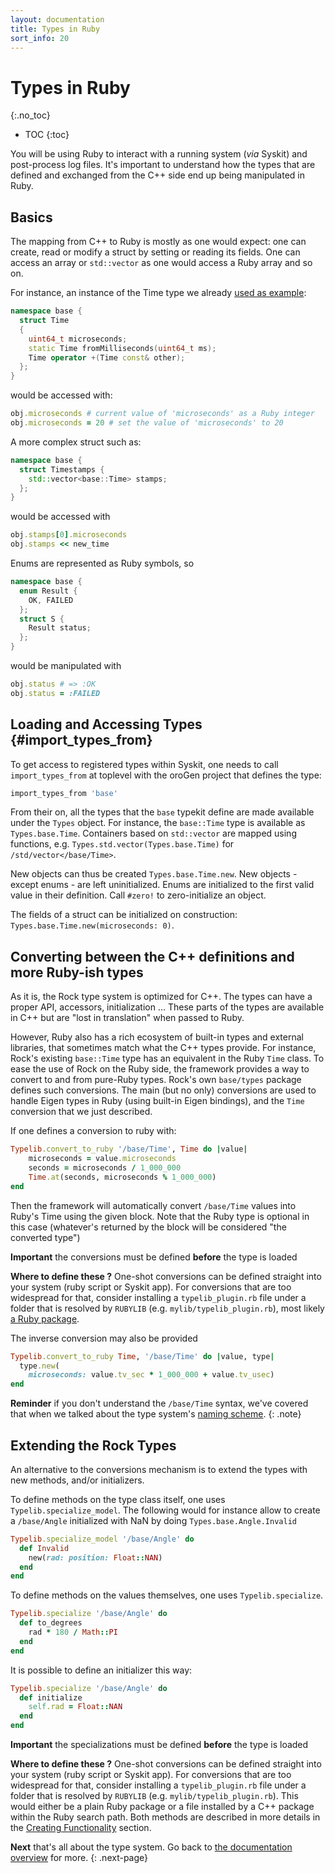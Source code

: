 ```yaml
---
layout: documentation
title: Types in Ruby
sort_info: 20
---
```


# Types in Ruby
{:.no_toc}

- TOC
{:toc}

You will be using Ruby to interact with a running system (_via_ Syskit) and
post-process log files. It's important to understand how the types that are
defined and exchanged from the C++ side end up being manipulated in Ruby.

## Basics

The mapping from C++ to Ruby is mostly as one would expect: one can create, read
or modify a struct by setting or reading its fields. One can access an array or
`std::vector` as one would access a Ruby array and so on.

For instance, an instance of the Time type we
already [used as example](defining_types.html#type_declarations):

~~~ cpp
namespace base {
  struct Time
  {
    uint64_t microseconds;
    static Time fromMilliseconds(uint64_t ms);
    Time operator +(Time const& other);
  };
}
~~~

would be accessed with:

~~~ ruby
obj.microseconds # current value of 'microseconds' as a Ruby integer
obj.microseconds = 20 # set the value of 'microseconds' to 20
~~~

A more complex struct such as:

~~~ cpp
namespace base {
  struct Timestamps {
    std::vector<base::Time> stamps;
  };
}
~~~

would be accessed with

~~~ ruby
obj.stamps[0].microseconds
obj.stamps << new_time
~~~

Enums are represented as Ruby symbols, so

~~~ cpp
namespace base {
  enum Result {
    OK, FAILED
  };
  struct S {
    Result status;
  };
}
~~~

would be manipulated with

~~~ ruby
obj.status # => :OK
obj.status = :FAILED
~~~

## Loading and Accessing Types {#import_types_from}

To get access to registered types within Syskit, one needs to call
`import_types_from` at toplevel with the oroGen project that defines the type:

~~~ ruby
import_types_from 'base'
~~~

From their on, all the types that the `base` typekit define are made available
under the `Types` object. For instance, the `base::Time` type is available
as `Types.base.Time`. Containers based on `std::vector` are mapped using
functions, e.g. `Types.std.vector(Types.base.Time)` for
`/std/vector</base/Time>`.

New objects can thus be created `Types.base.Time.new`. New objects - except
enums - are left uninitialized. Enums are initialized to the first valid value
in their definition. Call `#zero!` to zero-initialize an object.

The fields of a struct can be initialized on construction: `Types.base.Time.new(microseconds: 0)`.

## Converting between the C++ definitions and more Ruby-ish types

As it is, the Rock type system is optimized for C++. The types can have a
proper API, accessors, initialization … These parts of the types are available
in C++ but are "lost in translation" when passed to Ruby.

However, Ruby also has a rich ecosystem of built-in types and external
libraries, that sometimes match what the C++ types provide. For instance,
Rock's existing `base::Time` type has an equivalent in the Ruby `Time` class.
To ease the use of Rock on the Ruby side, the framework provides a way to
convert to and from pure-Ruby types. Rock's own `base/types` package defines
such conversions. The main (but no only) conversions are used to handle Eigen
types in Ruby (using built-in Eigen bindings), and the `Time` conversion that
we just described.

If one defines a conversion to ruby with:

~~~ ruby
Typelib.convert_to_ruby '/base/Time', Time do |value|
    microseconds = value.microseconds
    seconds = microseconds / 1_000_000
    Time.at(seconds, microseconds % 1_000_000)
end
~~~

Then the framework will automatically convert `/base/Time` values into Ruby's
Time using the given block. Note that the Ruby type is optional in this case
(whatever's returned by the block will be considered "the converted type")

**Important** the conversions must be defined **before** the type is loaded

**Where to define these ?** One-shot conversions can be defined straight into
your system (ruby script or Syskit app). For conversions that are too widespread
for that, consider installing a `typelib_plugin.rb` file under a folder that is resolved
by `RUBYLIB` (e.g. `mylib/typelib_plugin.rb`), most likely [a Ruby package](../integrating_functionality/ruby_libraries.html). 

The inverse conversion may also be provided

~~~ ruby
Typelib.convert_to_ruby Time, '/base/Time' do |value, type|
  type.new(
    microseconds: value.tv_sec * 1_000_000 + value.tv_usec)
end
~~~

**Reminder** if you don't understand the `/base/Time` syntax, we've covered that
when we talked about the type system's [naming scheme](defining_types.html#naming_scheme).
{: .note}

## Extending the Rock Types

An alternative to the conversions mechanism is to extend the types with new
methods, and/or initializers.

To define methods on the type class itself, one uses
`Typelib.specialize_model`. The following would for instance allow to create a
`/base/Angle` initialized with NaN by doing `Types.base.Angle.Invalid`

~~~ ruby
Typelib.specialize_model '/base/Angle' do
  def Invalid
    new(rad: position: Float::NAN)
  end
end
~~~

To define methods on the values themselves, one uses `Typelib.specialize`.

~~~ ruby
Typelib.specialize '/base/Angle' do
  def to_degrees
    rad * 180 / Math::PI
  end
end
~~~

It is possible to define an initializer this way:

~~~ ruby
Typelib.specialize '/base/Angle' do
  def initialize
    self.rad = Float::NAN
  end
end
~~~

**Important** the specializations must be defined **before** the type is loaded

**Where to define these ?** One-shot conversions can be defined straight into
your system (ruby script or Syskit app). For conversions that are too widespread
for that, consider installing a `typelib_plugin.rb` file under a folder that is resolved
by `RUBYLIB` (e.g. `mylib/typelib_plugin.rb`). This would either be a plain Ruby package
or a file installed by a C++ package within the Ruby search path. Both methods are
described in more details in the [Creating Functionality](../integrating_functionality/ruby_libraries.html) section.

**Next** that's all about the type system. Go back to [the documentation
overview](../index.html#how_to_read) for more.
{: .next-page}

